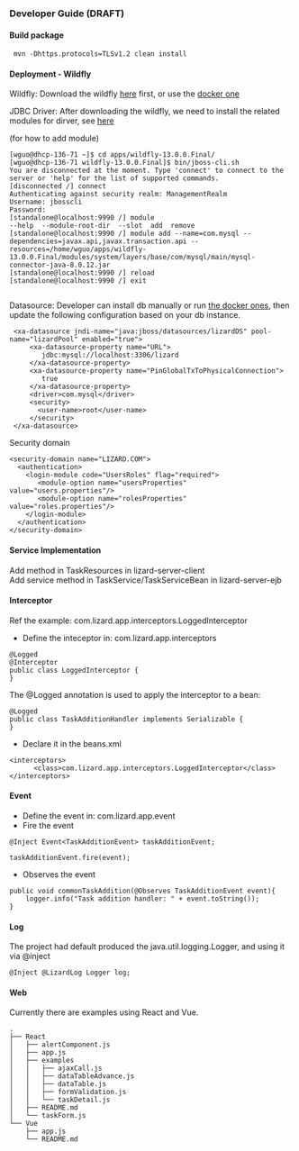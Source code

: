 ### Developer Guide (DRAFT)

#### Build package
````
 mvn -Dhttps.protocols=TLSv1.2 clean install
````

#### Deployment - Wildfly
Wildfly: Download the wildfly [here](http://wildfly.org/downloads/) first, or use the [docker one](https://github.com/sswguo/lizard/tree/master/server/wildfly13/docker)  

JDBC Driver: After downloading the wildfly, we need to install the related modules for dirver, see [here](https://github.com/sswguo/lizard/tree/master/server/wildfly13/modules)  

(for how to add module)
````
[wguo@dhcp-136-71 ~]$ cd apps/wildfly-13.0.0.Final/
[wguo@dhcp-136-71 wildfly-13.0.0.Final]$ bin/jboss-cli.sh 
You are disconnected at the moment. Type 'connect' to connect to the server or 'help' for the list of supported commands.
[disconnected /] connect
Authenticating against security realm: ManagementRealm
Username: jbosscli
Password: 
[standalone@localhost:9990 /] module 
--help  --module-root-dir  --slot  add  remove   
[standalone@localhost:9990 /] module add --name=com.mysql --dependencies=javax.api,javax.transaction.api --resources=/home/wguo/apps/wildfly-13.0.0.Final/modules/system/layers/base/com/mysql/main/mysql-connector-java-8.0.12.jar 
[standalone@localhost:9990 /] reload 
[standalone@localhost:9990 /] exit
 
````

Datasource: Developer can install db manually or run [the docker ones](https://github.com/sswguo/lizard/tree/master/db),
then update the following configuration based on your db instance. 
````
 <xa-datasource jndi-name="java:jboss/datasources/lizardDS" pool-name="lizardPool" enabled="true">
     <xa-datasource-property name="URL">
        jdbc:mysql://localhost:3306/lizard
     </xa-datasource-property>
     <xa-datasource-property name="PinGlobalTxToPhysicalConnection">
        true
     </xa-datasource-property>
     <driver>com.mysql</driver>
     <security>
       <user-name>root</user-name>
     </security>
 </xa-datasource>

````
Security domain
````
<security-domain name="LIZARD.COM">
  <authentication>
    <login-module code="UsersRoles" flag="required">
       <module-option name="usersProperties" value="users.properties"/>
       <module-option name="rolesProperties" value="roles.properties"/>
    </login-module>
  </authentication>
</security-domain>

````

#### Service Implementation 
Add method in TaskResources in lizard-server-client  
Add service method in TaskService/TaskServiceBean in lizard-server-ejb

#### Interceptor
Ref the example: com.lizard.app.interceptors.LoggedInterceptor
- Define the inteceptor in: com.lizard.app.interceptors
````
@Logged
@Interceptor
public class LoggedInterceptor {
}
````
The @Logged annotation is used to apply the interceptor to a bean:
````
@Logged
public class TaskAdditionHandler implements Serializable {
}
````
- Declare it in the beans.xml 
````
<interceptors>
	  <class>com.lizard.app.interceptors.LoggedInterceptor</class>
</interceptors>
````


#### Event
- Define the event in: com.lizard.app.event
- Fire the event
````
@Inject Event<TaskAdditionEvent> taskAdditionEvent;

taskAdditionEvent.fire(event);
````
- Observes the event
````
public void commonTaskAddition(@Observes TaskAdditionEvent event){
	logger.info("Task addition handler: " + event.toString());
}
````

#### Log
The project had default produced the java.util.logging.Logger, and using it via @inject 
````
@Inject @LizardLog Logger log;
````

#### Web
Currently there are examples using React and Vue.
````
.
├── React
│   ├── alertComponent.js
│   ├── app.js
│   ├── examples
│   │   ├── ajaxCall.js
│   │   ├── dataTableAdvance.js
│   │   ├── dataTable.js
│   │   ├── formValidation.js
│   │   └── taskDetail.js
│   ├── README.md
│   └── taskForm.js
└── Vue
    ├── app.js
    └── README.md

````


